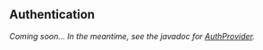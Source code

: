 ## Authentication

*Coming soon... In the meantime, see the javadoc for [AuthProvider].*

[AuthProvider]: http://docs.datastax.com/en/drivers/java/2.1/com/datastax/driver/core/AuthProvider.html